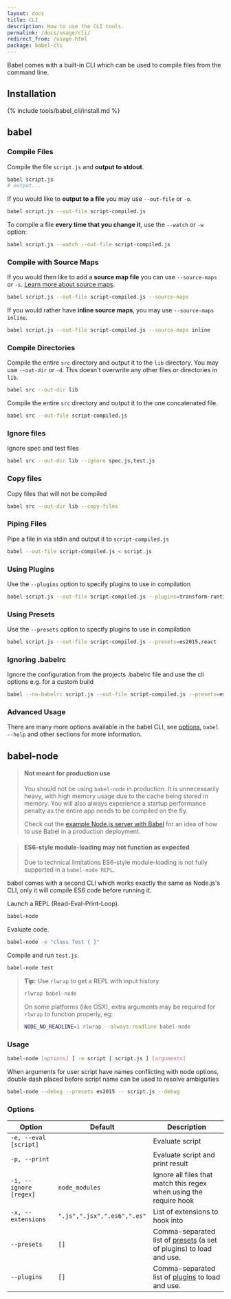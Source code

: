 ```yaml
---
layout: docs
title: CLI
description: How to use the CLI tools.
permalink: /docs/usage/cli/
redirect_from: /usage.html
package: babel-cli
---
```


<p class="lead">
  Babel comes with a built-in CLI which can be used to compile files from the
  command line.
</p>

## Installation

{% include tools/babel_cli/install.md %}

## babel

### Compile Files

Compile the file `script.js` and **output to stdout**.

```sh
babel script.js
# output...
```

If you would like to **output to a file** you may use `--out-file` or `-o`.

```sh
babel script.js --out-file script-compiled.js
```

To compile a file **every time that you change it**, use the `--watch` or `-w` option:

```sh
babel script.js --watch --out-file script-compiled.js
```

### Compile with Source Maps

If you would then like to add a **source map file** you can use
`--source-maps` or `-s`. [Learn more about source maps](http://www.html5rocks.com/en/tutorials/developertools/sourcemaps/).

```sh
babel script.js --out-file script-compiled.js --source-maps
```

If you would rather have **inline source maps**, you may use `--source-maps inline`.

```sh
babel script.js --out-file script-compiled.js --source-maps inline
```

### Compile Directories

Compile the entire `src` directory and output it to the `lib` directory. You may use `--out-dir` or `-d`. This doesn't overwrite any other files or directories in `lib`.

```sh
babel src --out-dir lib
```

Compile the entire `src` directory and output it to the one concatenated file.

```sh
babel src --out-file script-compiled.js
```

### Ignore files

Ignore spec and test files

```sh
babel src --out-dir lib --ignore spec.js,test.js
```

### Copy files

Copy files that will not be compiled

```sh
babel src --out-dir lib --copy-files
```

### Piping Files

Pipe a file in via stdin and output it to `script-compiled.js`

```sh
babel --out-file script-compiled.js < script.js
```

### Using Plugins

Use the `--plugins` option to specify plugins to use in compilation

```sh
babel script.js --out-file script-compiled.js --plugins=transform-runtime,transform-es2015-modules-amd
```

### Using Presets

Use the `--presets` option to specify plugins to use in compilation

```sh
babel script.js --out-file script-compiled.js --presets=es2015,react
```

### Ignoring .babelrc

Ignore the configuration from the projects .babelrc file and use the cli options e.g. for a custom build

```sh
babel --no-babelrc script.js --out-file script-compiled.js --presets=es2015,react
```

### Advanced Usage

There are many more options available in the babel CLI, see [options](/docs/usage/api/#options), `babel --help` and other sections for more information.

## babel-node

<blockquote class="babel-callout babel-callout-warning">
  <h4>Not meant for production use</h4>
  <p>
    You should not be using <code>babel-node</code> in production. It is unnecessarily heavy,
    with high memory usage due to the cache being stored in memory. You will also always
    experience a startup performance penalty as the entire app needs to be compiled on the fly.
  </p>
  <p>
    Check out the <a href="https://github.com/babel/example-node-server">example Node.js server with Babel</a>
    for an idea of how to use Babel in a production deployment.
  </p>
</blockquote>
<blockquote class="babel-callout babel-callout-info">
  <h4>ES6-style module-loading may not function as expected</h4>
  <p>
    Due to technical limitations ES6-style module-loading is not fully supported in a <code>babel-node REPL</code>.
  </p>
</blockquote>


babel comes with a second CLI which works exactly the same as Node.js's CLI, only
it will compile ES6 code before running it.

Launch a REPL (Read-Eval-Print-Loop).

```sh
babel-node
```

Evaluate code.

```sh
babel-node -e "class Test { }"
```

Compile and run `test.js`.

```sh
babel-node test
```

> **Tip:** Use `rlwrap` to get a REPL with input history
>
> ```sh
> rlwrap babel-node
> ```
>
> On some platforms (like OSX), extra arguments may be required for `rlwrap` to function properly, eg:
>
> ```sh
> NODE_NO_READLINE=1 rlwrap --always-readline babel-node
> ```

### Usage

```sh
babel-node [options] [ -e script | script.js ] [arguments]
```

When arguments for user script have names conflicting with node options, double dash placed before script name can be used to resolve ambiguities

```sh
babel-node --debug --presets es2015 -- script.js --debug
```

### Options

| Option                   | Default              | Description                     |
| ------------------------ | -------------------- | ------------------------------- |
| `-e, --eval [script]`    |                      | Evaluate script                 |
| `-p, --print`            |                      | Evaluate script and print result |
| `-i, --ignore [regex]`   | `node_modules`       | Ignore all files that match this regex when using the require hook |
| `-x, --extensions`       | `".js",".jsx",".es6",".es"` | List of extensions to hook into |
| `--presets`                | `[]`                 | Comma-separated list of [presets](/docs/plugins/#presets) (a set of plugins) to load and use. |
| `--plugins`                | `[]`                 | Comma-separated list of [plugins](/docs/plugins/) to load and use. |
